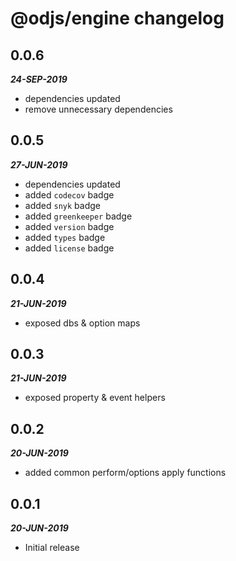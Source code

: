 # @odjs/engine changelog

## 0.0.6

***24-SEP-2019***

* dependencies updated
* remove unnecessary dependencies

## 0.0.5

***27-JUN-2019***

* dependencies updated
* added `codecov` badge
* added `snyk` badge
* added `greenkeeper` badge
* added `version` badge
* added `types` badge
* added `license` badge

## 0.0.4

***21-JUN-2019***

* exposed dbs & option maps

## 0.0.3

***21-JUN-2019***

* exposed property & event helpers

## 0.0.2

***20-JUN-2019***

* added common perform/options apply functions

## 0.0.1

***20-JUN-2019***

* Initial release

